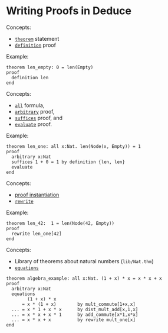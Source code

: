 # Writing Proofs in Deduce

Concepts:
* [`theorem`](https://jsiek.github.io/deduce/doc/Reference.html#theorem-statement) statement
* [`definition`](https://jsiek.github.io/deduce/doc/Reference.html#definition-proof) proof

Example:
```{.deduce^#len_empty}
theorem len_empty: 0 = len(Empty)
proof
  definition len
end
```

Concepts:
* [`all`](https://jsiek.github.io/deduce/doc/Reference.html#all-universal-quantifier) formula,
* [`arbitrary`](https://jsiek.github.io/deduce/doc/Reference.html#arbitrary-forall-introduction) proof,
* [`suffices`](https://jsiek.github.io/deduce/doc/Reference.html#suffices-proof-statement) proof, and
* [`evaluate`](https://jsiek.github.io/deduce/doc/Reference.html#evaluate) proof.

Example:
```{.deduce^#len_one}
theorem len_one: all x:Nat. len(Node(x, Empty)) = 1
proof
  arbitrary x:Nat
  suffices 1 + 0 = 1 by definition {len, len}
  evaluate
end
```

Concepts:
* [proof instantiation](https://jsiek.github.io/deduce/doc/Reference.html#instantiation-proof)
* [`rewrite`](https://jsiek.github.io/deduce/doc/Reference.html#rewrite-proof)

Example:
```{.deduce^#len_42}
theorem len_42:  1 = len(Node(42, Empty))
proof
  rewrite len_one[42]
end
```

Concepts:
* Library of theorems about natural numbers (`lib/Nat.thm`)
* [`equations`](https://jsiek.github.io/deduce/doc/Reference.html#equations)
```{.deduce^#algebra_example}
theorem algebra_example: all x:Nat. (1 + x) * x = x * x + x
proof
  arbitrary x:Nat
  equations
        (1 + x) * x
      = x * (1 + x)        by mult_commute[1+x,x]
  ... = x * 1 + x * x      by dist_mult_add[x,1,x]
  ... = x * x + x * 1      by add_commute[x*1,x*x]
  ... = x * x + x          by rewrite mult_one[x]
end
```


<!--
```{.deduce^file=DeduceIntroProof.pf}
import Nat
import DeduceProgramming1

<<len_empty>>
<<len_one>>
<<len_42>>
<<algebra_example>>
```
-->

